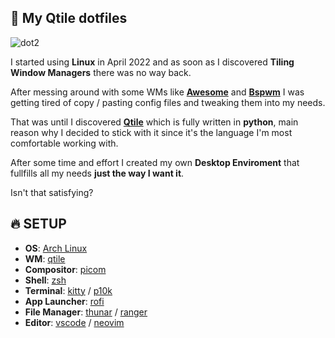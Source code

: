 ## 💙 My Qtile dotfiles

![dot2](https://user-images.githubusercontent.com/104111071/171435459-648aabd4-4348-46b0-abf9-8cf8c3a4d7b8.png)

I started using **Linux** in April 2022 and as soon as I discovered **Tiling Window Managers** there was no way back.<br>

After messing around with some WMs  like [**Awesome**](https://awesomewm.org/) and [**Bspwm**](https://wiki.archlinux.org/title/bspwm) I was getting tired of copy / pasting config files and tweaking them into my needs.<br>

That was until I discovered [**Qtile**](http://www.qtile.org/) which is fully written in **python**, main reason why I decided to stick with it since it's the language I'm most comfortable working with.<br>

After some time and effort I created my own **Desktop Enviroment** that fullfills all my needs **just the way I want it**.<br>

Isn't that satisfying?


## 🔥 SETUP

- **OS**: [Arch Linux](https://archlinux.org/)
- **WM**: [qtile](https://docs.qtile.org/en/latest/index.html#)
- **Compositor**: [picom](https://github.com/yshui/picom)
- **Shell**: [zsh](https://www.zsh.org/)
- **Terminal**: [kitty](https://sw.kovidgoyal.net/kitty/) / [p10k](https://github.com/romkatv/powerlevel10k)
- **App Launcher**: [rofi](https://github.com/davatorium/rofi)
- **File Manager**: [thunar](https://wiki.archlinux.org/title/thunar) / [ranger](https://github.com/ranger/ranger)
- **Editor**: [vscode](https://github.com/microsoft/vscode) / [neovim](https://github.com/neovim/neovim)

